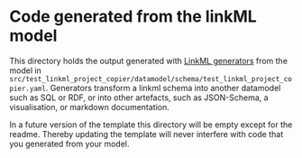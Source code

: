 # Code generated from the linkML model

This directory holds the output generated with [LinkML generators](https://linkml.io/linkml/generators/index.html)
from the model in `src/test_linkml_project_copier/datamodel/schema/test_linkml_project_copier.yaml`.
Generators transform a linkml schema into another datamodel such as SQL or RDF, or into other artefacts,
such as JSON-Schema, a visualisation, or markdown documentation.

In a future version of the template this directory will be empty except for the readme.
Thereby updating the template will never interfere with code that you generated from your model.
